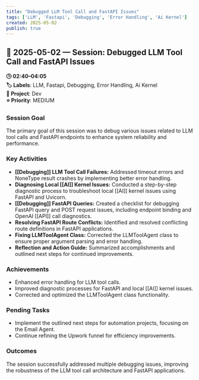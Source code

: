 ```yaml
---
title: "Debugged LLM Tool Call and FastAPI Issues"
tags: ['LLM', 'Fastapi', 'Debugging', 'Error Handling', 'Ai Kernel']
created: 2025-05-02
publish: true
---
```


## 📅 2025-05-02 — Session: Debugged LLM Tool Call and FastAPI Issues

**🕒 02:40–04:05**  
**🏷️ Labels**: LLM, Fastapi, Debugging, Error Handling, Ai Kernel  
**📂 Project**: Dev  
**⭐ Priority**: MEDIUM  


### Session Goal
The primary goal of this session was to debug various issues related to LLM tool calls and FastAPI endpoints to enhance system reliability and performance.

### Key Activities
- **[[Debugging]] LLM Tool Call Failures:** Addressed timeout errors and NoneType result crashes by implementing better error handling.
- **Diagnosing Local [[AI]] Kernel Issues:** Conducted a step-by-step diagnostic process to troubleshoot local [[AI]] kernel issues using FastAPI and Uvicorn.
- **[[Debugging]] FastAPI Queries:** Created a checklist for debugging FastAPI query and POST request issues, including endpoint binding and OpenAI [[API]] call diagnostics.
- **Resolving FastAPI Route Conflicts:** Identified and resolved conflicting route definitions in FastAPI applications.
- **Fixing LLMToolAgent Class:** Corrected the LLMToolAgent class to ensure proper argument parsing and error handling.
- **Reflection and Action Guide:** Summarized accomplishments and outlined next steps for continued improvements.

### Achievements
- Enhanced error handling for LLM tool calls.
- Improved diagnostic processes for FastAPI and local [[AI]] kernel issues.
- Corrected and optimized the LLMToolAgent class functionality.

### Pending Tasks
- Implement the outlined next steps for automation projects, focusing on the Email Agent.
- Continue refining the Upwork funnel for efficiency improvements.

### Outcomes
The session successfully addressed multiple debugging issues, improving the robustness of the LLM tool call architecture and FastAPI applications.
